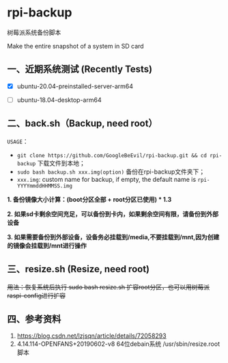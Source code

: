 # rpi-backup

树莓派系统备份脚本

Make the entire snapshot of a system in SD card

## 一、近期系统测试 (Recently Tests)
   
   - [x] ubuntu-20.04-preinstalled-server-arm64
   
   - [ ] ubuntu-18.04-desktop-arm64
      
## 二、back.sh（Backup, need root） 

   `USAGE`：
   - `git clone https://github.com/GoogleBeEvil/rpi-backup.git && cd rpi-backup`  下载文件到本地；
   - `sudo bash backup.sh xxx.img(option)`  备份在rpi-backup文件夹下；
   - `xxx.img`:  custom name for backup, if empty, the default name is `rpi-YYYYmmddHHMMSS.img`
   
   **1. 备份镜像大小计算：(boot分区全部 + root分区已使用) * 1.3**
   
   **2. 如果sd卡剩余空间充足，可以备份到卡内，如果剩余空间有限，请备份到外部设备**
   
   **3. 如果需要备份到外部设备，设备务必挂载到/media,不要挂载到/mnt,因为创建的镜像会挂载到/mnt进行操作**
   
## 三、resize.sh (Resize, need root) 

   ~~用法：恢复系统后执行 sudo bash resize.sh 扩容root分区，也可以用树莓派raspi-config进行扩容~~
   
## 四、参考资料  
   1. https://blog.csdn.net/lzjsqn/article/details/72058293  
   2. 4.14.114-OPENFANS+20190602-v8 64位debain系统 /usr/sbin/resize.root  脚本 
